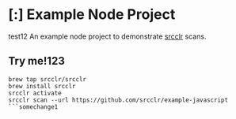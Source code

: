# [:] Example Node Project
test12
An example node project to demonstrate [srcclr](https://www.srcclr.com) scans.

## Try me!123

```
brew tap srcclr/srcclr
brew install srcclr
srcclr activate
srcclr scan --url https://github.com/srcclr/example-javascript
```somechange1
